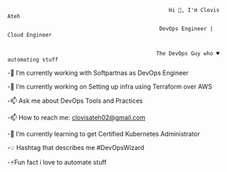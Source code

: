                                                        Hi 👋, I'm Clovis Ateh

                                                    DevOps Engineer | Cloud Engineer
                                          
                                                    
                                                   The DevOps Guy who ♥ automating stuff
                                                    
                                                    
-🏢 I’m currently working with Softpartnas as DevOps Engineer

-🌱 I’m currently working on Setting up infra using Terraform over AWS

-📫 Ask me about DevOps Tools and Practices

-📫 How to reach me: clovisateh02@gmail.com

-🌱 I’m currently learning to get Certified Kubernetes Administrator

-💡 Hashtag that describes me #DevOpsWizard

-⚡Fun fact i love to automate stuff






